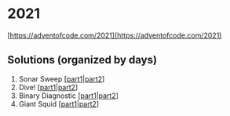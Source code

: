 # 2021

[https://adventofcode.com/2021](https://adventofcode.com/2021)

## Solutions (organized by days)

1. Sonar Sweep [[part1](./day1/part1)|[part2](./day1/part2)]
2. Dive! [[part1](./day2/part1)|[part2](./day2/part2)]
3. Binary Diagnostic [[part1](./day3/part1)|[part2](./day3/part2)]
4. Giant Squid [[part1](./day4/part1)|[part2](./day4/part2)]

